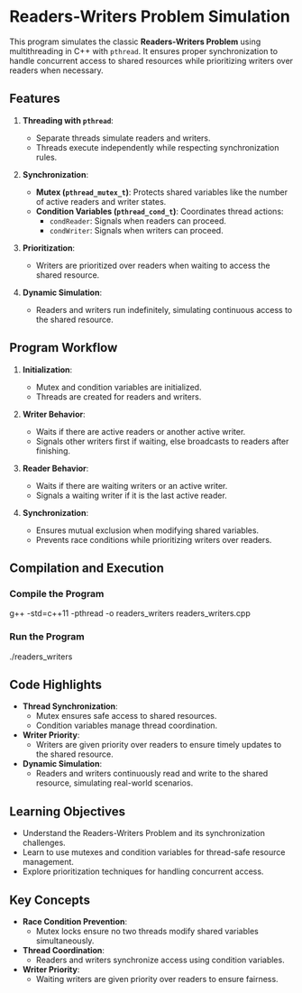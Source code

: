 # Readers-Writers Problem Simulation

This program simulates the classic **Readers-Writers Problem** using multithreading in C++ with `pthread`. It ensures proper synchronization to handle concurrent access to shared resources while prioritizing writers over readers when necessary.

## Features

1. **Threading with `pthread`**:
   - Separate threads simulate readers and writers.
   - Threads execute independently while respecting synchronization rules.

2. **Synchronization**:
   - **Mutex (`pthread_mutex_t`)**:
     Protects shared variables like the number of active readers and writer states.
   - **Condition Variables (`pthread_cond_t`)**:
     Coordinates thread actions:
     - `condReader`: Signals when readers can proceed.
     - `condWriter`: Signals when writers can proceed.

3. **Prioritization**:
   - Writers are prioritized over readers when waiting to access the shared resource.

4. **Dynamic Simulation**:
   - Readers and writers run indefinitely, simulating continuous access to the shared resource.

## Program Workflow

1. **Initialization**:
   - Mutex and condition variables are initialized.
   - Threads are created for readers and writers.

2. **Writer Behavior**:
   - Waits if there are active readers or another active writer.
   - Signals other writers first if waiting, else broadcasts to readers after finishing.

3. **Reader Behavior**:
   - Waits if there are waiting writers or an active writer.
   - Signals a waiting writer if it is the last active reader.

4. **Synchronization**:
   - Ensures mutual exclusion when modifying shared variables.
   - Prevents race conditions while prioritizing writers over readers.

## Compilation and Execution

### Compile the Program
g++ -std=c++11 -pthread -o readers_writers readers_writers.cpp

### Run the Program
./readers_writers

## Code Highlights

- **Thread Synchronization**:
  - Mutex ensures safe access to shared resources.
  - Condition variables manage thread coordination.
- **Writer Priority**:
  - Writers are given priority over readers to ensure timely updates to the shared resource.
- **Dynamic Simulation**:
  - Readers and writers continuously read and write to the shared resource, simulating real-world scenarios.

## Learning Objectives

- Understand the Readers-Writers Problem and its synchronization challenges.
- Learn to use mutexes and condition variables for thread-safe resource management.
- Explore prioritization techniques for handling concurrent access.

## Key Concepts

- **Race Condition Prevention**:
  - Mutex locks ensure no two threads modify shared variables simultaneously.
- **Thread Coordination**:
  - Readers and writers synchronize access using condition variables.
- **Writer Priority**:
  - Waiting writers are given priority over readers to ensure fairness.

